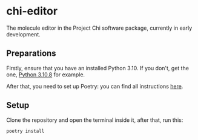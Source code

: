# chi-editor

The molecule editor in the Project Chi software package, currently in early development.

## Preparations

Firstly, ensure that you have an installed Python 3.10. If you don't, get the one, [Python 3.10.8](https://www.python.org/downloads/release/python-3108/) for example.

After that, you need to set up Poetry: you can find all instructions [here](https://python-poetry.org/docs/#installation).

## Setup

Clone the repository and open the terminal inside it, after that, run this:

```shell
poetry install
```